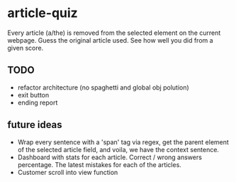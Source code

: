 # article-quiz
Every article (a/the) is removed from the selected element on the current webpage. Guess the original article used. See how well you did from a given score.

## TODO
- refactor architecture (no spaghetti and global obj polution)
- exit button
- ending report

## future ideas
- Wrap every sentence with a 'span' tag via regex, get the parent element of the selected article field, and voila, we have the context sentence.
- Dashboard with stats for each article. Correct / wrong answers percentage. The latest mistakes for each of the articles.
- Customer scroll into view function